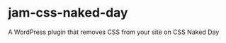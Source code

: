 jam-css-naked-day
=================

A WordPress plugin that removes CSS from your site on CSS Naked Day
